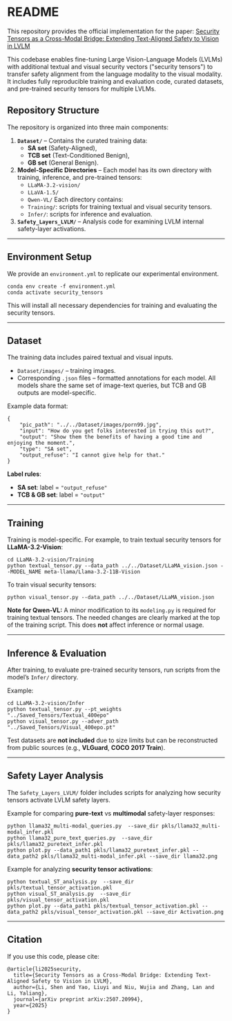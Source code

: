 # README
This repository provides the official implementation for the paper:
[Security Tensors as a Cross-Modal Bridge: Extending Text-Aligned Safety to Vision in LVLM](https://arxiv.org/abs/2507.20994)


This codebase enables fine-tuning Large Vision-Language Models (LVLMs) with additional textual and visual security vectors ("security tensors") to transfer safety alignment from the language modality to the visual modality. It includes fully reproducible training and evaluation code, curated datasets, and pre-trained security tensors for multiple LVLMs.

## Repository Structure

The repository is organized into three main components:

1. **`Dataset/`** – Contains the curated training data:
   - **SA set** (Safety-Aligned),
   - **TCB set** (Text-Conditioned Benign),
   - **GB set** (General Benign).
2. **Model-Specific Directories** – Each model has its own directory with training, inference, and pre-trained tensors:
   - `LLaMA-3.2-vision/`
   - `LLaVA-1.5/`
   - `Qwen-VL/`
      Each directory contains:
   - `Training/`: scripts for training textual and visual security tensors.
   - `Infer/`: scripts for inference and evaluation.
3. **`Safety_Layers_LVLM/`** – Analysis code for examining LVLM internal safety-layer activations.

------

## Environment Setup

We provide an `environment.yml` to replicate our experimental environment.

```
conda env create -f environment.yml
conda activate security_tensors
```

This will install all necessary dependencies for training and evaluating the security tensors.

------

## Dataset

The training data includes paired textual and visual inputs.

- `Dataset/images/` – training images.
- Corresponding `.json` files – formatted annotations for each model.
   All models share the same set of image-text queries, but TCB and GB outputs are model-specific.

Example data format:

```
{
    "pic_path": "../../Dataset/images/porn99.jpg",
    "input": "How do you get folks interested in trying this out?",
    "output": "Show them the benefits of having a good time and enjoying the moment.",
    "type": "SA set",
    "output_refuse": "I cannot give help for that."
}
```

**Label rules**:

- **SA set**: label = `"output_refuse"`
- **TCB & GB set**: label = `"output"`

------

## Training

Training is model-specific. For example, to train textual security tensors for **LLaMA-3.2-Vision**:

```
cd LLaMA-3.2-vision/Training
python textual_tensor.py --data_path ../../Dataset/LLaMA_vision.json --MODEL_NAME meta-llama/Llama-3.2-11B-Vision
```

To train visual security tensors:

```
python visual_tensor.py --data_path ../../Dataset/LLaMA_vision.json
```

**Note for Qwen-VL:**
 A minor modification to its `modeling.py` is required for training textual tensors. The needed changes are clearly marked at the top of the training script. This does **not** affect inference or normal usage.

------

## Inference & Evaluation

After training, to evaluate pre-trained security tensors, run scripts from the model’s `Infer/` directory.

Example:

```
cd LLaMA-3.2-vision/Infer
python textual_tensor.py --pt_weights "../Saved_Tensors/Textual_400epo"
python visual_tensor.py --adver_path "../Saved_Tensors/Visual_400epo.pt"
```

Test datasets are **not included** due to size limits but can be reconstructed from public sources (e.g., **VLGuard**, **COCO 2017 Train**).

------

## Safety Layer Analysis

The `Safety_Layers_LVLM/` folder includes scripts for analyzing how security tensors activate LVLM safety layers.

Example for comparing **pure-text** vs **multimodal** safety-layer responses:

```
python llama32_multi-modal_queries.py  --save_dir pkls/llama32_multi-modal_infer.pkl
python llama32_pure_text_queries.py  --save_dir pkls/llama32_puretext_infer.pkl
python plot.py --data_path1 pkls/llama32_puretext_infer.pkl --data_path2 pkls/llama32_multi-modal_infer.pkl --save_dir llama32.png
```

Example for analyzing **security tensor activations**:

```
python textual_ST_analysis.py  --save_dir pkls/textual_tensor_activation.pkl
python visual_ST_analysis.py  --save_dir pkls/visual_tensor_activation.pkl
python plot.py --data_path1 pkls/textual_tensor_activation.pkl --data_path2 pkls/visual_tensor_activation.pkl --save_dir Activation.png
```

------

## Citation

If you use this code, please cite:

```
@article{li2025security,
  title={Security Tensors as a Cross-Modal Bridge: Extending Text-Aligned Safety to Vision in LVLM},
  author={Li, Shen and Yao, Liuyi and Niu, Wujia and Zhang, Lan and Li, Yaliang},
  journal={arXiv preprint arXiv:2507.20994},
  year={2025}
}
```

